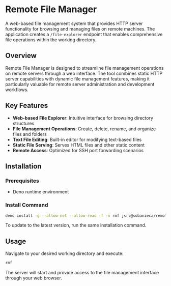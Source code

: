 # Remote File Manager

A web-based file management system that provides HTTP server functionality for
browsing and managing files on remote machines. The application creates a
`/file-explorer` endpoint that enables comprehensive file operations within the
working directory.

## Overview

Remote File Manager is designed to streamline file management operations on
remote servers through a web interface. The tool combines static HTTP server
capabilities with dynamic file management features, making it particularly
valuable for remote server administration and development workflows.

## Key Features

- **Web-based File Explorer**: Intuitive interface for browsing directory
  structures
- **File Management Operations**: Create, delete, rename, and organize files and
  folders
- **Text File Editing**: Built-in editor for modifying text-based files
- **Static File Serving**: Serves HTML files and other static content
- **Remote Access**: Optimized for SSH port forwarding scenarios

## Installation

### Prerequisites

- Deno runtime environment

### Install Command

```bash
deno install -g --allow-net --allow-read -f -n rmf jsr:@sobanieca/remote-file-manager
```

To update to the latest version, run the same installation command.

## Usage

Navigate to your desired working directory and execute:

```bash
rmf
```

The server will start and provide access to the file management interface
through your web browser.
